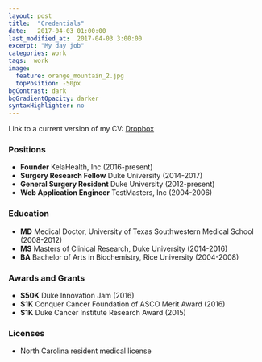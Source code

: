 ```yaml
---
layout: post
title:  "Credentials"
date:   2017-04-03 01:00:00
last_modified_at:  2017-04-03 3:00:00
excerpt: "My day job"
categories: work
tags:  work
image:
  feature: orange_mountain_2.jpg
  topPosition: -50px
bgContrast: dark
bgGradientOpacity: darker
syntaxHighlighter: no
---
```

Link to a current version of my CV: [Dropbox](https://www.dropbox.com/sh/bybn5gqc309m9pf/AAAGpTDoKFoKYtTF_9ktsAtIa?dl=0)

### Positions
- **Founder** KelaHealth, Inc (2016-present)
- **Surgery Research Fellow** Duke University (2014-2017)
- **General Surgery Resident** Duke University (2012-present)
- **Web Application Engineer** TestMasters, Inc (2004-2006)

### Education
- **MD** Medical Doctor, University of Texas Southwestern Medical School (2008-2012)
- **MS** Masters of Clinical Research, Duke University (2014-2016)
- **BA** Bachelor of Arts in Biochemistry, Rice University (2004-2008)

### Awards and Grants
- **$50K** Duke Innovation Jam (2016)
- **$1K** Conquer Cancer Foundation of ASCO Merit Award (2016)
- **$1K** Duke Cancer Institute Research Award (2015)

### Licenses
- North Carolina resident medical license

